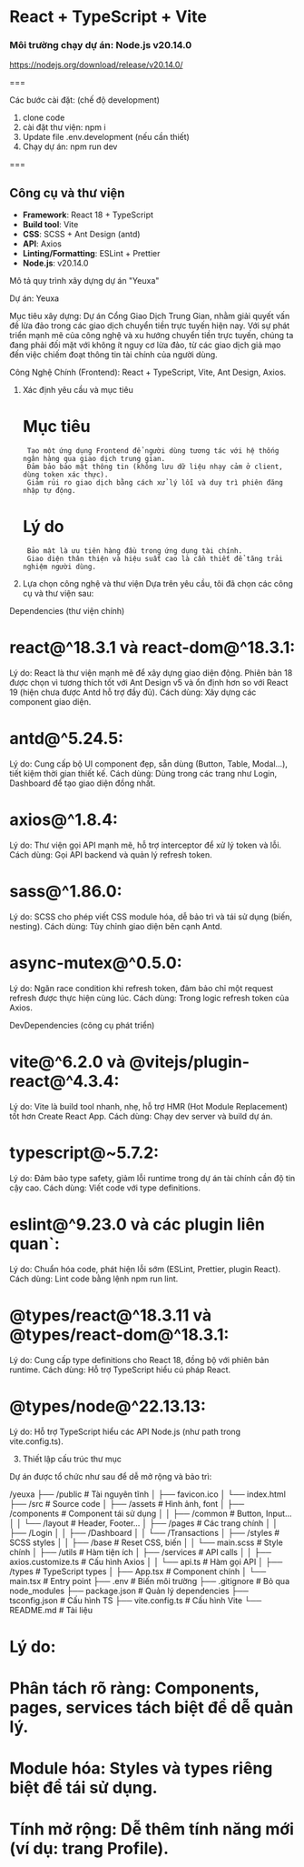 # React + TypeScript + Vite
### Môi trường chạy dự án: Node.js v20.14.0
https://nodejs.org/download/release/v20.14.0/

===

Các bước cài đặt: (chế độ development)
1. clone code
2. cài đặt thư viện: npm i
3. Update file .env.development (nếu cần thiết)
4. Chạy dự án: npm run dev

===

## Công cụ và thư viện
- **Framework**: React 18 + TypeScript
- **Build tool**: Vite
- **CSS**: SCSS + Ant Design (antd)
- **API**: Axios
- **Linting/Formatting**: ESLint + Prettier
- **Node.js**: v20.14.0



Mô tả quy trình xây dựng dự án "Yeuxa"

Dự án: Yeuxa

Mục tiêu xây dựng: Dự án Cổng Giao Dịch Trung Gian, nhằm giải quyết vấn đề lừa đảo
trong các giao dịch chuyển tiền trực tuyến hiện nay. Với sự phát triển mạnh mẽ
của công nghệ và xu hướng chuyển tiền trực tuyến, chúng ta đang phải đối mặt
với không ít nguy cơ lừa đảo, từ các giao dịch giả mạo đến việc chiếm đoạt thông
tin tài chính của người dùng.


Công Nghệ Chính (Frontend): React + TypeScript, Vite, Ant Design, Axios.

1. Xác định yêu cầu và mục tiêu
    # Mục tiêu
        Tạo một ứng dụng Frontend để người dùng tương tác với hệ thống ngân hàng qua giao dịch trung gian.
        Đảm bảo bảo mật thông tin (không lưu dữ liệu nhạy cảm ở client, dùng token xác thực).
        Giảm rủi ro giao dịch bằng cách xử lý lỗi và duy trì phiên đăng nhập tự động.
    # Lý do
        Bảo mật là ưu tiên hàng đầu trong ứng dụng tài chính.
        Giao diện thân thiện và hiệu suất cao là cần thiết để tăng trải nghiệm người dùng.
2. Lựa chọn công nghệ và thư viện
Dựa trên yêu cầu, tôi đã chọn các công cụ và thư viện sau:

Dependencies (thư viện chính)

# react@^18.3.1 và react-dom@^18.3.1:
Lý do: React là thư viện mạnh mẽ để xây dựng giao diện động. Phiên bản 18 được chọn vì tương thích tốt với Ant Design v5 và ổn định hơn so với React 19 (hiện chưa được Antd hỗ trợ đầy đủ).
Cách dùng: Xây dựng các component giao diện.

# antd@^5.24.5:
Lý do: Cung cấp bộ UI component đẹp, sẵn dùng (Button, Table, Modal...), tiết kiệm thời gian thiết kế.
Cách dùng: Dùng trong các trang như Login, Dashboard để tạo giao diện đồng nhất.

# axios@^1.8.4:
Lý do: Thư viện gọi API mạnh mẽ, hỗ trợ interceptor để xử lý token và lỗi.
Cách dùng: Gọi API backend và quản lý refresh token.

# sass@^1.86.0:
Lý do: SCSS cho phép viết CSS module hóa, dễ bảo trì và tái sử dụng (biến, nesting).
Cách dùng: Tùy chỉnh giao diện bên cạnh Antd.

# async-mutex@^0.5.0:
Lý do: Ngăn race condition khi refresh token, đảm bảo chỉ một request refresh được thực hiện cùng lúc.
Cách dùng: Trong logic refresh token của Axios.

DevDependencies (công cụ phát triển)

# vite@^6.2.0 và @vitejs/plugin-react@^4.3.4:
Lý do: Vite là build tool nhanh, nhẹ, hỗ trợ HMR (Hot Module Replacement) tốt hơn Create React App.
Cách dùng: Chạy dev server và build dự án.

# typescript@~5.7.2:
Lý do: Đảm bảo type safety, giảm lỗi runtime trong dự án tài chính cần độ tin cậy cao.
Cách dùng: Viết code với type definitions.

# eslint@^9.23.0 và các plugin liên quan`:
Lý do: Chuẩn hóa code, phát hiện lỗi sớm (ESLint, Prettier, plugin React).
Cách dùng: Lint code bằng lệnh npm run lint.

# @types/react@^18.3.11 và @types/react-dom@^18.3.1:
Lý do: Cung cấp type definitions cho React 18, đồng bộ với phiên bản runtime.
Cách dùng: Hỗ trợ TypeScript hiểu cú pháp React.

# @types/node@^22.13.13:
Lý do: Hỗ trợ TypeScript hiểu các API Node.js (như path trong vite.config.ts).





3. Thiết lập cấu trúc thư mục

Dự án được tổ chức như sau để dễ mở rộng và bảo trì:

/yeuxa
├── /public                # Tài nguyên tĩnh
│   ├── favicon.ico
│   └── index.html
├── /src                   # Source code
│   ├── /assets            # Hình ảnh, font
│   ├── /components        # Component tái sử dụng
│   │   ├── /common        # Button, Input...
│   │   └── /layout        # Header, Footer...
│   ├── /pages             # Các trang chính
│   │   ├── /Login
│   │   ├── /Dashboard
│   │   └── /Transactions
│   ├── /styles            # SCSS styles
│   │   ├── /base          # Reset CSS, biến
│   │   └── main.scss      # Style chính
│   ├── /utils             # Hàm tiện ích
│   ├── /services          # API calls
│   │   ├── axios.customize.ts # Cấu hình Axios
│   │   └── api.ts         # Hàm gọi API
│   ├── /types             # TypeScript types
│   ├── App.tsx            # Component chính
│   └── main.tsx           # Entry point
├── .env                   # Biến môi trường
├── .gitignore             # Bỏ qua node_modules
├── package.json           # Quản lý dependencies
├── tsconfig.json          # Cấu hình TS
├── vite.config.ts         # Cấu hình Vite
└── README.md              # Tài liệu


# Lý do: 
# Phân tách rõ ràng: Components, pages, services tách biệt để dễ quản lý.
# Module hóa: Styles và types riêng biệt để tái sử dụng.
# Tính mở rộng: Dễ thêm tính năng mới (ví dụ: trang Profile).